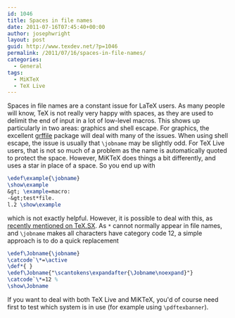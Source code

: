 ```yaml
---
id: 1046
title: Spaces in file names
date: 2011-07-16T07:45:40+00:00
author: josephwright
layout: post
guid: http://www.texdev.net/?p=1046
permalink: /2011/07/16/spaces-in-file-names/
categories:
  - General
tags:
  - MiKTeX
  - TeX Live
---
```

Spaces in file names are a constant issue for LaTeX users. As many people will know, TeX is not really very happy with spaces, as they are used to delimit the end of input in a lot of low-level macros. This shows up particularly in two areas: graphics and shell escape. For graphics, the excellent [grffile](https://ctan.org/pkg/grffle) package will deal with many of the issues. When using shell escape, the issue is usually that `\jobname` may be slightly odd. For TeX Live users, that is not so much of a problem as the name is automatically quoted to protect the space. However, MiKTeX does things a bit differently, and uses a star in place of a space. So you end up with

```latex
\edef\example{\jobname}
\show\example
&gt; \example=macro:
-&gt;test*file.
l.2 \show\example
```

which is not exactly helpful. However, it is possible to deal with this, as [recently mentioned on TeX.SX](http://tex.stackexchange.com/q/14949/73). As `*` cannot normally appear in file names, and `\jobname` makes all characters have category code 12, a simple approach is to do a quick replacement

```latex
\edef\Jobname{\jobname}
\catcode`\*=\active
\def*{ }
\edef\Jobname{"\scantokens\expandafter{\Jobname\noexpand}"}
\catcode`\*=12 %
\show\Jobname
```

If you want to deal with both TeX Live and MiKTeX, you'd of course need first to test which system is in use (for example using `\pdftexbanner`).
